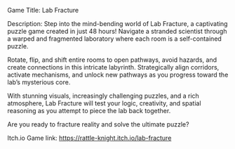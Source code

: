Game Title: Lab Fracture

Description:
Step into the mind-bending world of Lab Fracture, a captivating puzzle game created in just 48 hours! Navigate a stranded scientist through a warped and fragmented laboratory where each room is a self-contained puzzle.

Rotate, flip, and shift entire rooms to open pathways, avoid hazards, and create connections in this intricate labyrinth. Strategically align corridors, activate mechanisms, and unlock new pathways as you progress toward the lab’s mysterious core.

With stunning visuals, increasingly challenging puzzles, and a rich atmosphere, Lab Fracture will test your logic, creativity, and spatial reasoning as you attempt to piece the lab back together.

Are you ready to fracture reality and solve the ultimate puzzle?

Itch.io Game link: https://rattle-knight.itch.io/lab-fracture
